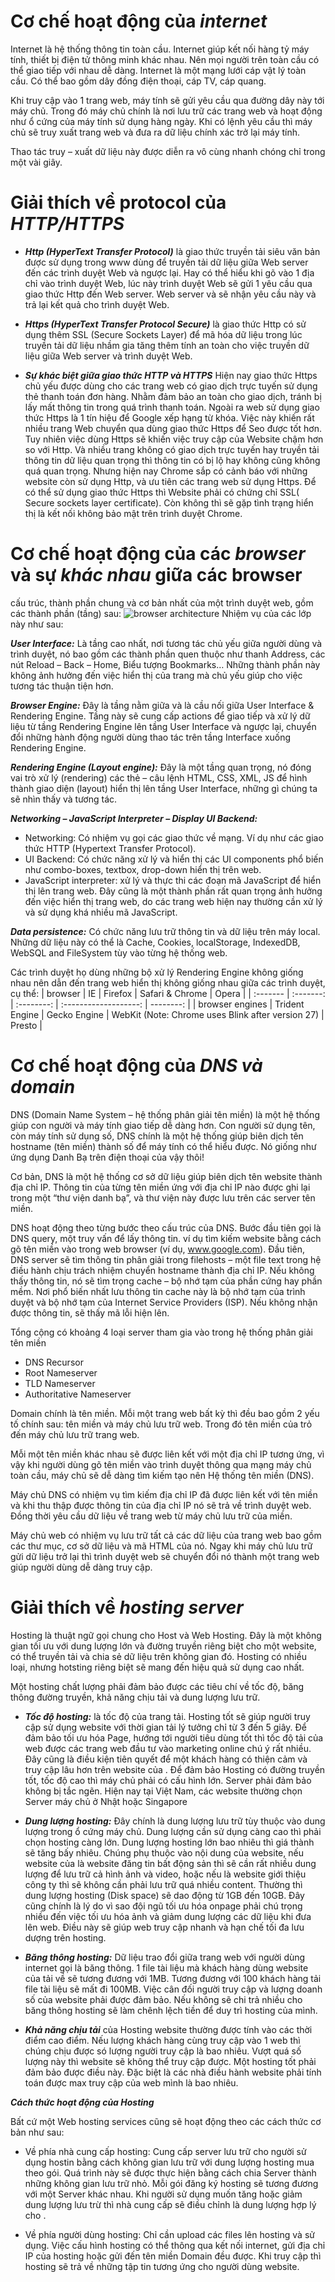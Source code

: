 # Cơ chế hoạt động của *internet*
Internet là hệ thống thông tin toàn cầu. Internet giúp kết nối hàng tỷ máy tính, thiết bị điện tử thông minh khác nhau. Nên mọi người trên toàn cầu có thể giao tiếp với nhau dễ dàng.
Internet là một mạng lưới cáp vật lý toàn cầu. Có thể bao gồm dây đồng điện thoại, cáp TV, cáp quang.

Khi   truy cập vào 1 trang web, máy tính sẽ gửi yêu cầu qua đường dây này tới máy chủ. Trong đó máy chủ chính là nơi lưu trữ các trang web và hoạt động như ổ cứng của máy tính sử dụng hàng ngày. Khi có lệnh yêu cầu thì máy chủ sẽ truy xuất trang web và đưa ra dữ liệu chính xác trở lại máy tính.

Thao tác truy – xuất dữ liệu này được diễn ra vô cùng nhanh chóng chỉ trong một vài giây.
# Giải thích về protocol của *HTTP/HTTPS*
* ***Http (HyperText Transfer Protocol)*** là giao thức truyền tải siêu văn bản được sử dụng trong www dùng để truyền tải dữ liệu giữa Web server đến các trình duyệt Web và ngược lại. 
Hay có thể hiểu khi   gõ vào 1 địa chỉ vào trình duyệt Web, lúc này trình duyệt Web sẽ gửi 1 yêu cầu qua giao thức Http đến Web server. Web server và sẽ nhận yêu cầu này và trả lại kết quả cho trình duyệt Web.

* ***Https (HyperText Transfer Protocol Secure)*** là giao thức Http có sử dụng thêm SSL (Secure Sockets Layer) để mã hóa dữ liệu trong lúc truyền tải dữ liệu nhầm gia tăng thêm tính an toàn cho việc truyền dữ liệu giữa Web server và trình duyệt Web.
* ***Sự khác biệt giữa giao thức HTTP và HTTPS***
Hiện nay giao thức Https chủ yếu được dùng cho các trang web có giao dịch trực tuyến sử dụng thẻ thanh toán đơn hàng. Nhằm đảm bảo an toàn cho giao dịch, tránh bị lấy mất thông tin trong quá trình thanh toán.
Ngoài ra web sử dụng giao thức Https là 1 tín hiệu để Google xếp hạng từ khóa. Việc này khiến rất nhiều trang Web chuyển qua dùng giao thức Https để Seo được tốt hơn.
Tuy nhiên việc dùng Https sẽ khiến việc truy cập của Website chậm hơn so với Http. Và nhiều trang không có giao dịch trực tuyến hay truyền tải thông tin dữ liệu quan trọng thì thông tin có bị lộ hay không cũng không quá quan trọng.
Nhưng hiện nay Chrome sắp có cảnh báo với những website còn sử dụng Http, và ưu tiên các trang web sử dụng Https.
Để có thể sử dụng giao thức Https thì Website phải có chứng chỉ SSL( Secure sockets layer certificate). Còn không thì sẽ gặp tình trạng hiển thị là kết nối không bảo mật trên trình duyệt Chrome.


# Cơ chế hoạt động của các *browser* và sự *khác nhau* giữa các browser
cấu trúc, thành phần chung và cơ bản nhất của một trình duyệt web, gồm các thành phần (tầng) sau: 
![browser architecture](///browser.png)
Nhiệm vụ của các lớp này như sau:

***User Interface:*** Là tầng cao nhất, nơi tương tác chủ yếu giữa người dùng và trình duyệt, nó bao gồm các thành phần quen thuộc như thanh Address, các nút Reload – Back – Home, Biểu tượng Bookmarks… Những thành phần này không ảnh hưởng đến việc hiển thị của trang mà chủ yếu giúp cho việc tương tác thuận tiện hơn. 

***Browser Engine:*** Đây là tầng nằm giữa và là cầu nối giữa User Interface & Rendering Engine. Tầng này sẽ cung cấp actions để giao tiếp và xử lý dữ liệu từ tầng Rendering Engine lên tầng User Interface và ngược lại, chuyển đổi những hành động người dùng thao tác trên tầng Interface xuống Rendering Engine.

***Rendering Engine (Layout engine):*** Đây là một tầng quan trọng, nó đóng vai trò xử lý (rendering) các thẻ – câu lệnh HTML, CSS, XML, JS để hình thành giao diện (layout) hiển thị lên tầng User Interface, những gì chúng ta sẽ nhìn thấy và tương tác.

***Networking – JavaScript Interpreter – Display UI Backend:***

* Networking: Có nhiệm vụ gọi các giao thức về mạng. Ví dụ như các giao thức HTTP (Hypertext Transfer Protocol).
* UI Backend: Có chức năng xử lý và hiển thị các UI components phổ biến như combo-boxes, textbox, drop-down hiển thị trên web.
* JavaScript interpreter: xử lý và thực thi các đoạn mã JavaScript để hiển thị lên trang web. Đây cũng là một thành phần rất quan trọng ảnh hưởng đến việc hiển thị trang web, do các trang web hiện nay thường cần xử lý và sử dụng khá nhiều mã JavaScript.

***Data persistence:*** Có chức năng lưu trữ thông tin và dữ liệu trên máy local. Những dữ liệu này có thể là Cache, Cookies, localStorage, IndexedDB, WebSQL and FileSystem tùy vào từng hệ thống web.

Các trình duyệt họ dùng những bộ xử lý Rendering Engine không giống nhau nên dẫn đến trang web hiển thị không giống nhau giữa các trình duyệt, cụ thể:
| browser | IE | Firefox | Safari & Chrome | Opera |
| :------- | :-------: | :--------: | :-------------------: | --------: |
| browser engines | Trident Engine | Gecko Engine | WebKit (Note: Chrome uses Blink after version 27) | Presto |

# Cơ chế hoạt động của *DNS và domain*
DNS (Domain Name System – hệ thống phân giải tên miền) là một hệ thống giúp con người và máy tính giao tiếp dễ dàng hơn. Con người sử dụng tên, còn máy tính sử dụng số, DNS chính là một hệ thống giúp biên dịch tên hostname (tên miền) thành số để máy tính có thể hiểu được. Nó giống như ứng dụng Danh Bạ trên điện thoại của   vậy thôi!

Cơ bản, DNS là một hệ thống cơ sở dữ liệu giúp biên dịch tên website thành địa chỉ IP. Thông tin của từng tên miền ứng với địa chỉ IP nào được ghi lại trong một “thư viện danh bạ”, và thư viện này được lưu trên các server tên miền.

DNS hoạt động theo từng bước theo cấu trúc của DNS. Bước đầu tiên gọi là DNS query, một truy vấn để lấy thông tin.
ví dụ tìm kiếm website bằng cách gõ tên miền vào trong web browser (ví dụ, www.google.com). Đầu tiên, DNS server sẽ tìm thông tin phân giải trong filehosts – một file text trong hệ điều hành chịu trách nhiệm chuyển hostname thành địa chỉ IP. Nếu không thấy thông tin, nó sẽ tìm trọng cache – bộ nhớ tạm của phần cứng hay phần mềm. Nơi phổ biến nhất lưu thông tin cache này là  bộ nhớ tạm của trình duyệt và bộ nhớ tạm của Internet Service Providers (ISP). Nếu không nhận được thông tin,   sẽ thấy mã lỗi hiện lên.

Tổng cộng có khoảng 4 loại server tham gia vào trong hệ thống phân giải tên miền
* DNS Recursor
* Root Nameserver
* TLD Nameserver
* Authoritative Nameserver

Domain chính là tên miền. Mỗi một trang web bất kỳ thì đều bao gồm 2 yếu tố chính sau: tên miền và máy chủ lưu trữ web. Trong đó tên miền của   trỏ đến máy chủ lưu trữ trang web.

Mỗi một tên miền khác nhau sẽ được liên kết với một địa chỉ IP tương ứng, vì vậy khi người dùng gõ tên miền vào trình duyệt thông qua mạng máy chủ toàn cầu, máy chủ sẽ dễ dàng tìm kiếm tạo nên Hệ thống tên miền (DNS).

Máy chủ DNS có nhiệm vụ tìm kiếm địa chỉ IP đã được liên kết với tên miền và khi thu thập được thông tin của địa chỉ IP nó sẽ trả về trình duyệt web. Đồng thời yêu cầu dữ liệu về trang web từ máy chủ lưu trữ của miền.

Máy chủ web có nhiệm vụ lưu trữ tất cả các dữ liệu của trang web bao gồm các thư mục, cơ sở dữ liệu và mã HTML của nó. Ngay khi máy chủ lưu trữ gửi dữ liệu trở lại thì trình duyệt web sẽ chuyển đổi nó thành một trang web giúp người dùng dễ dàng truy cập.
# Giải thích về *hosting server*
Hosting là thuật ngữ gọi chung cho Host và Web Hosting. Đây là một không gian tối ưu với dung lượng lớn và đường truyền riêng biệt cho một website, có thể truyền tải và chia sẻ dữ liệu trên không gian đó. Hosting có nhiều loại, nhưng hotsting riêng biệt sẽ mang đến hiệu quả sử dụng cao nhất.

Một hosting chất lượng phải đảm bảo được các tiêu chí về tốc độ, băng thông đường truyền, khả năng chịu tải và dung lượng lưu trữ.
* ***Tốc độ hosting:*** là tốc độ của trang tải. Hosting tốt sẽ giúp người truy cập sử dụng website với thời gian tải lý tưởng chỉ từ 3 đến 5 giây. Để đảm bảo tối ưu hóa Page, hướng tới người tiêu dùng tốt thì tốc độ tải của web được các trang web đầu tư vào marketing online chú ý rất nhiều. Đây cũng là điều kiện tiên quyết để một khách hàng có thiện cảm và truy cập lâu hơn trên website của  .
 Để đảm bảo Hosting có đường truyền tốt, tốc độ cao thì máy chủ phải có cấu hình lớn. Server phải đảm bảo không bị tắc ngẽn. Hiện nay tại Việt Nam,  các website thường chọn Server máy chủ ở Nhật hoặc Singapore
 
* ***Dung lượng hosting:*** Đây chính là dung lượng lưu trữ tùy thuộc vào dung lượng trong ổ cứng máy chủ. Dung lượng   cần sử dụng càng cao thì phải chọn hosting càng lớn. Dung lượng hosting lớn bao nhiêu thì giá thành sẽ tăng bấy nhiêu. Chúng phụ thuộc vào nội dung của website, nếu website của   là website đăng tin bất động sản thì sẽ cần rất nhiều dung lượng để lưu trữ cả hình ảnh và video, hoặc nếu là website giới thiệu công ty thì sẽ không cần phải lưu trữ quá nhiều content. Thường thì dung lượng hosting (Disk space) sẽ dao động từ 1GB đến 10GB. Đây cũng chính là lý do vì sao đội ngũ tối ưu hóa onpage phải chú trọng nhiều đến việc tối ưu hóa ảnh và giảm dung lượng các dữ liệu khi đưa lên web. Điều này sẽ giúp web truy cập nhanh và hạn chế tối đa lưu dượng trên hosting.
* ***Băng thông hosting:***
Dữ liệu trao đổi giữa trang web với người dùng internet gọi là băng thông. 1 file tài liệu mà khách hàng dùng website của   tải về sẽ tương đương với 1MB. Tương đương với 100 khách hàng tải file tài liệu   sẽ mất đi 100MB. Việc cân đối người truy cập và lượng doanh số của website phải được đảm bảo. Nếu không   sẽ chi trả nhiều cho băng thông hosting sẽ làm chênh lệch tiền để duy trì hosting của mình.
* ***Khả năng chịu tải*** của Hosting website thường được tính vào các thời điểm cao điểm. Nếu lượng khách hàng cùng truy cập vào 1 web thì chúng chịu được só lượng người truy cập là bao nhiêu. Vượt quá số lượng này thì website sẽ không thể truy cập được. Một hosting tốt phải đảm bảo được điều này. Đặc biệt là các nhà điều hành website phải tính toán được max truy cập của web mình là bao nhiêu.

***Cách thức hoạt động của Hosting***

Bất cứ một Web hosting services cũng sẽ hoạt động theo các cách thức cơ bản như sau:

* Về phía nhà cung cấp hosting: Cung cấp server lưu trữ cho người sử dụng hostin bằng cách không gian lưu trữ với dung lượng hosting   mua theo gói. Quá trình này sẽ được thực hiện bằng cách chia Server thành những không gian lưu trữ nhỏ. Mỗi gói đăng ký hosting sẽ tương đương với một Server khác nhau. Khi người sử dụng muốn tăng hoặc giảm dung lượng lưu trừ thì nhà cung cấp sẽ điều chỉnh là dung lượng hợp lý cho  .

* Về phía người dùng hosting: Chỉ cần upload các files lên hosting và sử dụng. Việc cấu hình hosting có thể thông qua kết nối internet, gửi địa chỉ IP của hosting hoặc gửi đến tên miền Domain đều được. Khi truy cập thì hosting sẽ trả về những tập tin tương ứng cho người dùng website.